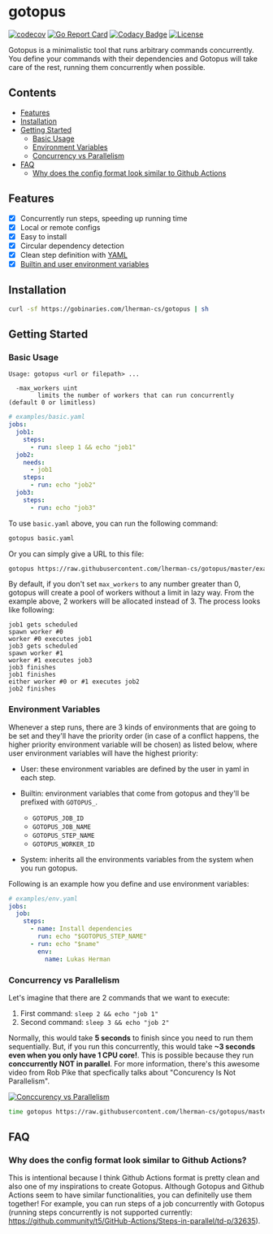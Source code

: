 # gotopus

[![codecov](https://codecov.io/gh/lherman-cs/gotopus/branch/master/graph/badge.svg)](https://codecov.io/gh/lherman-cs/gotopus)
[![Go Report Card](https://goreportcard.com/badge/github.com/lherman-cs/gotopus)](https://goreportcard.com/report/github.com/lherman-cs/gotopus)
[![Codacy Badge](https://api.codacy.com/project/badge/Grade/81a94fecb21b45bcb89ef6b8c6e3b682)](https://www.codacy.com/manual/lherman-cs/gotopus?utm_source=github.com&amp;utm_medium=referral&amp;utm_content=lherman-cs/gotopus&amp;utm_campaign=Badge_Grade)
[![License](https://img.shields.io/badge/License-Apache%202.0-blue.svg)](https://opensource.org/licenses/Apache-2.0)

Gotopus is a minimalistic tool that runs arbitrary commands concurrently. You define your commands with their dependencies and Gotopus will take care of the rest, running them concurrently when possible.

## Contents
- [Features](#features)
- [Installation](#installation)
- [Getting Started](#getting-started)
  - [Basic Usage](#basic-usage)
  - [Environment Variables](#environment-variables)
  - [Concurrency vs Parallelism](#concurrency-vs-parallelism)
- [FAQ](#faq)
  - [Why does the config format look similar to Github Actions](#why-does-the-config-format-look-similar-to-github-actions)

## Features

- [X] Concurrently run steps, speeding up running time
- [X] Local or remote configs
- [X] Easy to install
- [X] Circular dependency detection
- [X] Clean step definition with [YAML](https://en.wikipedia.org/wiki/YAML)
- [X] [Builtin and user environment variables](#environment-variables)

## Installation

```sh
curl -sf https://gobinaries.com/lherman-cs/gotopus | sh
```

## Getting Started

### Basic Usage

```
Usage: gotopus <url or filepath> ...

  -max_workers uint
    	limits the number of workers that can run concurrently (default 0 or limitless)
```

```yaml
# examples/basic.yaml
jobs:
  job1:
    steps:
      - run: sleep 1 && echo "job1"
  job2:
    needs:
      - job1
    steps:
      - run: echo "job2"
  job3:
    steps:
      - run: echo "job3"
```

To use `basic.yaml` above, you can run the following command:

```sh
gotopus basic.yaml
```

Or you can simply give a URL to this file:

```sh
gotopus https://raw.githubusercontent.com/lherman-cs/gotopus/master/examples/basic.yaml
```

By default, if you don't set `max_workers` to any number greater than 0, gotopus will create a pool of workers without a limit in lazy way. From the example above, 2 workers will be allocated instead of 3. The process looks like following:

```
job1 gets scheduled
spawn worker #0
worker #0 executes job1
job3 gets scheduled
spawn worker #1
worker #1 executes job3
job3 finishes
job1 finishes
either worker #0 or #1 executes job2
job2 finishes
```

### Environment Variables
Whenever a step runs, there are 3 kinds of environments that are going to be set and they'll have the priority order (in case of a conflict happens, the higher priority environment variable will be chosen) as listed below, where user environment variables will have the highest priority:

* User: these environment variables are defined by the user in yaml in each step.
* Builtin: environment variables that come from gotopus and they'll be prefixed with `GOTOPUS_`.

  * `GOTOPUS_JOB_ID`
  * `GOTOPUS_JOB_NAME`
  * `GOTOPUS_STEP_NAME`
  * `GOTOPUS_WORKER_ID`

* System: inherits all the environments variables from the system when you run gotopus.

Following is an example how you define and use environment variables:

```yaml
# examples/env.yaml
jobs:
  job:
    steps:
      - name: Install dependencies
        run: echo "$GOTOPUS_STEP_NAME"
      - run: echo "$name"
        env:
          name: Lukas Herman
```

### Concurrency vs Parallelism
Let's imagine that there are 2 commands that we want to execute:

1. First command: `sleep 2 && echo "job 1"`
2. Second command: `sleep 3 && echo "job 2"`

Normally, this would take **5 seconds** to finish since you need to run them sequentially. But, if you run this concurrently, this would take **~3 seconds even when you only have 1 CPU core!**. This is possible because they run **conccurrently NOT in parallel**. For more information, there's this awesome video from Rob Pike that specfically talks about "Concurency Is Not Parallelism".

[![Conccurency vs Parallelism](https://img.youtube.com/vi/cN_DpYBzKso/0.jpg)](https://www.youtube.com/watch?v=cN_DpYBzKso)

```sh
time gotopus https://raw.githubusercontent.com/lherman-cs/gotopus/master/examples/concurrency.yaml
```

## FAQ

### Why does the config format look similar to Github Actions?
This is intentional because I think Github Actions format is pretty clean and also one of my inspirations to create Gotopus. Although Gotopus and Github Actions seem to have similar functionalities, you can definitelly use them together! For example, you can run steps of a job concurrently with Gotopus (running steps concurrently is not supported currently: https://github.community/t5/GitHub-Actions/Steps-in-parallel/td-p/32635).

